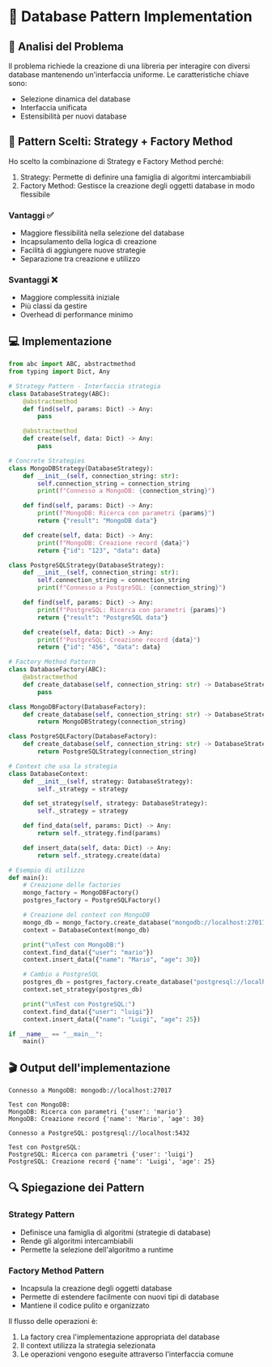 # 📝 Database Pattern Implementation

## 🎯 Analisi del Problema

Il problema richiede la creazione di una libreria per interagire con diversi database mantenendo un'interfaccia uniforme. Le caratteristiche chiave sono:

- Selezione dinamica del database
- Interfaccia unificata
- Estensibilità per nuovi database

## 🎨 Pattern Scelti: Strategy + Factory Method

Ho scelto la combinazione di Strategy e Factory Method perché:

1. Strategy: Permette di definire una famiglia di algoritmi intercambiabili
2. Factory Method: Gestisce la creazione degli oggetti database in modo flessibile

### Vantaggi ✅

- Maggiore flessibilità nella selezione del database
- Incapsulamento della logica di creazione
- Facilità di aggiungere nuove strategie
- Separazione tra creazione e utilizzo

### Svantaggi ❌

- Maggiore complessità iniziale
- Più classi da gestire
- Overhead di performance minimo

## 💻 Implementazione

```python
from abc import ABC, abstractmethod
from typing import Dict, Any

# Strategy Pattern - Interfaccia strategia
class DatabaseStrategy(ABC):
    @abstractmethod
    def find(self, params: Dict) -> Any:
        pass

    @abstractmethod
    def create(self, data: Dict) -> Any:
        pass

# Concrete Strategies
class MongoDBStrategy(DatabaseStrategy):
    def __init__(self, connection_string: str):
        self.connection_string = connection_string
        print(f"Connesso a MongoDB: {connection_string}")

    def find(self, params: Dict) -> Any:
        print(f"MongoDB: Ricerca con parametri {params}")
        return {"result": "MongoDB data"}

    def create(self, data: Dict) -> Any:
        print(f"MongoDB: Creazione record {data}")
        return {"id": "123", "data": data}

class PostgreSQLStrategy(DatabaseStrategy):
    def __init__(self, connection_string: str):
        self.connection_string = connection_string
        print(f"Connesso a PostgreSQL: {connection_string}")

    def find(self, params: Dict) -> Any:
        print(f"PostgreSQL: Ricerca con parametri {params}")
        return {"result": "PostgreSQL data"}

    def create(self, data: Dict) -> Any:
        print(f"PostgreSQL: Creazione record {data}")
        return {"id": "456", "data": data}

# Factory Method Pattern
class DatabaseFactory(ABC):
    @abstractmethod
    def create_database(self, connection_string: str) -> DatabaseStrategy:
        pass

class MongoDBFactory(DatabaseFactory):
    def create_database(self, connection_string: str) -> DatabaseStrategy:
        return MongoDBStrategy(connection_string)

class PostgreSQLFactory(DatabaseFactory):
    def create_database(self, connection_string: str) -> DatabaseStrategy:
        return PostgreSQLStrategy(connection_string)

# Context che usa la strategia
class DatabaseContext:
    def __init__(self, strategy: DatabaseStrategy):
        self._strategy = strategy

    def set_strategy(self, strategy: DatabaseStrategy):
        self._strategy = strategy

    def find_data(self, params: Dict) -> Any:
        return self._strategy.find(params)

    def insert_data(self, data: Dict) -> Any:
        return self._strategy.create(data)

# Esempio di utilizzo
def main():
    # Creazione delle factories
    mongo_factory = MongoDBFactory()
    postgres_factory = PostgreSQLFactory()

    # Creazione del context con MongoDB
    mongo_db = mongo_factory.create_database("mongodb://localhost:27017")
    context = DatabaseContext(mongo_db)

    print("\nTest con MongoDB:")
    context.find_data({"user": "mario"})
    context.insert_data({"name": "Mario", "age": 30})

    # Cambio a PostgreSQL
    postgres_db = postgres_factory.create_database("postgresql://localhost:5432")
    context.set_strategy(postgres_db)

    print("\nTest con PostgreSQL:")
    context.find_data({"user": "luigi"})
    context.insert_data({"name": "Luigi", "age": 25})

if __name__ == "__main__":
    main()
```

## 🎬 Output dell'implementazione

```
Connesso a MongoDB: mongodb://localhost:27017

Test con MongoDB:
MongoDB: Ricerca con parametri {'user': 'mario'}
MongoDB: Creazione record {'name': 'Mario', 'age': 30}

Connesso a PostgreSQL: postgresql://localhost:5432

Test con PostgreSQL:
PostgreSQL: Ricerca con parametri {'user': 'luigi'}
PostgreSQL: Creazione record {'name': 'Luigi', 'age': 25}
```

## 🔍 Spiegazione dei Pattern

### Strategy Pattern

- Definisce una famiglia di algoritmi (strategie di database)
- Rende gli algoritmi intercambiabili
- Permette la selezione dell'algoritmo a runtime

### Factory Method Pattern

- Incapsula la creazione degli oggetti database
- Permette di estendere facilmente con nuovi tipi di database
- Mantiene il codice pulito e organizzato

Il flusso delle operazioni è:

1. La factory crea l'implementazione appropriata del database
2. Il context utilizza la strategia selezionata
3. Le operazioni vengono eseguite attraverso l'interfaccia comune
